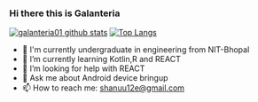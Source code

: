 ### Hi there this is Galanteria 
[![galanteria01 github stats](https://github-readme-stats.vercel.app/api?username=galanteria01&hide=issues&show_icons=true&include_all_commits=true&theme=dracula)](https://github.com/galanteria01)
[![Top Langs](https://github-readme-stats.vercel.app/api/top-langs/?username=galanteria01&show_icons=true&layout=compact&theme=dracula)](https://github.com/anuraghazra/github-readme-stats)

- 🔭 I'm currently undergraduate in engineering from NIT-Bhopal
- 🌱 I’m currently learning Kotlin,R and REACT
- 🤔 I’m looking for help with REACT
- 💬 Ask me about Android device bringup
- 📫 How to reach me: shanuu12e@gmail.com


